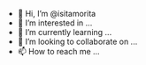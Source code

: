 - 👋 Hi, I’m @isitamorita
- 👀 I’m interested in ...
- 🌱 I’m currently learning ...
- 💞️ I’m looking to collaborate on ...
- 📫 How to reach me ...

<!---
isitamorita/isitamorita is a ✨ special ✨ repository because its `README.md` (this file) appears on your GitHub profile.
You can click the Preview link to take a look at your changes.
--->
